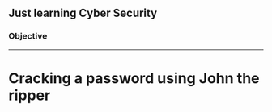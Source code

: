 ## Just learning Cyber Security 
### Objective 
-----------
# Cracking a password using John the ripper
